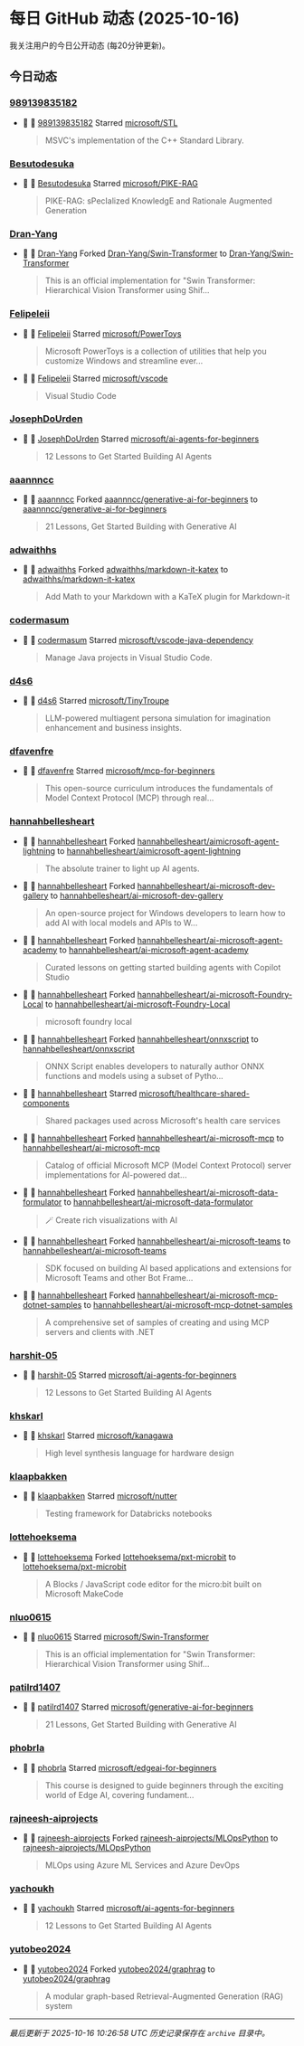 # 每日 GitHub 动态 (2025-10-16)

我关注用户的今日公开动态 (每20分钟更新)。

## 今日动态

### [989139835182](https://github.com/989139835182)
- 🌟 👤 [989139835182](https://github.com/989139835182) Starred [microsoft/STL](https://github.com/microsoft/STL)
  > MSVC's implementation of the C++ Standard Library.

### [Besutodesuka](https://github.com/Besutodesuka)
- 🌟 👤 [Besutodesuka](https://github.com/Besutodesuka) Starred [microsoft/PIKE-RAG](https://github.com/microsoft/PIKE-RAG)
  > PIKE-RAG: sPecIalized KnowledgE and Rationale Augmented Generation

### [Dran-Yang](https://github.com/Dran-Yang)
- 🍴 👤 [Dran-Yang](https://github.com/Dran-Yang) Forked [Dran-Yang/Swin-Transformer](https://github.com/Dran-Yang/Swin-Transformer) to [Dran-Yang/Swin-Transformer](https://github.com/Dran-Yang/Swin-Transformer)
  > This is an official implementation for "Swin Transformer: Hierarchical Vision Transformer using Shif...

### [Felipeleii](https://github.com/Felipeleii)
- 🌟 👤 [Felipeleii](https://github.com/Felipeleii) Starred [microsoft/PowerToys](https://github.com/microsoft/PowerToys)
  > Microsoft PowerToys is a collection of utilities that help you customize Windows and streamline ever...
- 🌟 👤 [Felipeleii](https://github.com/Felipeleii) Starred [microsoft/vscode](https://github.com/microsoft/vscode)
  > Visual Studio Code

### [JosephDoUrden](https://github.com/JosephDoUrden)
- 🌟 👤 [JosephDoUrden](https://github.com/JosephDoUrden) Starred [microsoft/ai-agents-for-beginners](https://github.com/microsoft/ai-agents-for-beginners)
  > 12 Lessons to Get Started Building AI Agents

### [aaannncc](https://github.com/aaannncc)
- 🍴 👤 [aaannncc](https://github.com/aaannncc) Forked [aaannncc/generative-ai-for-beginners](https://github.com/aaannncc/generative-ai-for-beginners) to [aaannncc/generative-ai-for-beginners](https://github.com/aaannncc/generative-ai-for-beginners)
  > 21 Lessons, Get Started Building with Generative AI 

### [adwaithhs](https://github.com/adwaithhs)
- 🍴 👤 [adwaithhs](https://github.com/adwaithhs) Forked [adwaithhs/markdown-it-katex](https://github.com/adwaithhs/markdown-it-katex) to [adwaithhs/markdown-it-katex](https://github.com/adwaithhs/markdown-it-katex)
  > Add Math to your Markdown with a KaTeX plugin for Markdown-it

### [codermasum](https://github.com/codermasum)
- 🌟 👤 [codermasum](https://github.com/codermasum) Starred [microsoft/vscode-java-dependency](https://github.com/microsoft/vscode-java-dependency)
  > Manage Java projects in Visual Studio Code.

### [d4s6](https://github.com/d4s6)
- 🌟 👤 [d4s6](https://github.com/d4s6) Starred [microsoft/TinyTroupe](https://github.com/microsoft/TinyTroupe)
  > LLM-powered multiagent persona simulation for imagination enhancement and business insights.

### [dfavenfre](https://github.com/dfavenfre)
- 🌟 👤 [dfavenfre](https://github.com/dfavenfre) Starred [microsoft/mcp-for-beginners](https://github.com/microsoft/mcp-for-beginners)
  > This open-source curriculum introduces the fundamentals of Model Context Protocol (MCP) through real...

### [hannahbellesheart](https://github.com/hannahbellesheart)
- 🍴 👤 [hannahbellesheart](https://github.com/hannahbellesheart) Forked [hannahbellesheart/aimicrosoft-agent-lightning](https://github.com/hannahbellesheart/aimicrosoft-agent-lightning) to [hannahbellesheart/aimicrosoft-agent-lightning](https://github.com/hannahbellesheart/aimicrosoft-agent-lightning)
  > The absolute trainer to light up AI agents.
- 🍴 👤 [hannahbellesheart](https://github.com/hannahbellesheart) Forked [hannahbellesheart/ai-microsoft-dev-gallery](https://github.com/hannahbellesheart/ai-microsoft-dev-gallery) to [hannahbellesheart/ai-microsoft-dev-gallery](https://github.com/hannahbellesheart/ai-microsoft-dev-gallery)
  > An open-source project for Windows developers to learn how to add AI with local models and APIs to W...
- 🍴 👤 [hannahbellesheart](https://github.com/hannahbellesheart) Forked [hannahbellesheart/ai-microsoft-agent-academy](https://github.com/hannahbellesheart/ai-microsoft-agent-academy) to [hannahbellesheart/ai-microsoft-agent-academy](https://github.com/hannahbellesheart/ai-microsoft-agent-academy)
  > Curated lessons on getting started building agents with Copilot Studio
- 🍴 👤 [hannahbellesheart](https://github.com/hannahbellesheart) Forked [hannahbellesheart/ai-microsoft-Foundry-Local](https://github.com/hannahbellesheart/ai-microsoft-Foundry-Local) to [hannahbellesheart/ai-microsoft-Foundry-Local](https://github.com/hannahbellesheart/ai-microsoft-Foundry-Local)
  > microsoft foundry local
- 🍴 👤 [hannahbellesheart](https://github.com/hannahbellesheart) Forked [hannahbellesheart/onnxscript](https://github.com/hannahbellesheart/onnxscript) to [hannahbellesheart/onnxscript](https://github.com/hannahbellesheart/onnxscript)
  > ONNX Script enables developers to naturally author ONNX functions and models using a subset of Pytho...
- 🌟 👤 [hannahbellesheart](https://github.com/hannahbellesheart) Starred [microsoft/healthcare-shared-components](https://github.com/microsoft/healthcare-shared-components)
  > Shared packages used across Microsoft's health care services
- 🍴 👤 [hannahbellesheart](https://github.com/hannahbellesheart) Forked [hannahbellesheart/ai-microsoft-mcp](https://github.com/hannahbellesheart/ai-microsoft-mcp) to [hannahbellesheart/ai-microsoft-mcp](https://github.com/hannahbellesheart/ai-microsoft-mcp)
  > Catalog of official Microsoft MCP (Model Context Protocol) server implementations for AI-powered dat...
- 🍴 👤 [hannahbellesheart](https://github.com/hannahbellesheart) Forked [hannahbellesheart/ai-microsoft-data-formulator](https://github.com/hannahbellesheart/ai-microsoft-data-formulator) to [hannahbellesheart/ai-microsoft-data-formulator](https://github.com/hannahbellesheart/ai-microsoft-data-formulator)
  > 🪄 Create rich visualizations with AI 
- 🍴 👤 [hannahbellesheart](https://github.com/hannahbellesheart) Forked [hannahbellesheart/ai-microsoft-teams](https://github.com/hannahbellesheart/ai-microsoft-teams) to [hannahbellesheart/ai-microsoft-teams](https://github.com/hannahbellesheart/ai-microsoft-teams)
  > SDK focused on building AI based applications and extensions for Microsoft Teams and other Bot Frame...
- 🍴 👤 [hannahbellesheart](https://github.com/hannahbellesheart) Forked [hannahbellesheart/ai-microsoft-mcp-dotnet-samples](https://github.com/hannahbellesheart/ai-microsoft-mcp-dotnet-samples) to [hannahbellesheart/ai-microsoft-mcp-dotnet-samples](https://github.com/hannahbellesheart/ai-microsoft-mcp-dotnet-samples)
  > A comprehensive set of samples of creating and using MCP servers and clients with .NET

### [harshit-05](https://github.com/harshit-05)
- 🌟 👤 [harshit-05](https://github.com/harshit-05) Starred [microsoft/ai-agents-for-beginners](https://github.com/microsoft/ai-agents-for-beginners)
  > 12 Lessons to Get Started Building AI Agents

### [khskarl](https://github.com/khskarl)
- 🌟 👤 [khskarl](https://github.com/khskarl) Starred [microsoft/kanagawa](https://github.com/microsoft/kanagawa)
  > High level synthesis language for hardware design

### [klaapbakken](https://github.com/klaapbakken)
- 🌟 👤 [klaapbakken](https://github.com/klaapbakken) Starred [microsoft/nutter](https://github.com/microsoft/nutter)
  > Testing framework for Databricks notebooks

### [lottehoeksema](https://github.com/lottehoeksema)
- 🍴 👤 [lottehoeksema](https://github.com/lottehoeksema) Forked [lottehoeksema/pxt-microbit](https://github.com/lottehoeksema/pxt-microbit) to [lottehoeksema/pxt-microbit](https://github.com/lottehoeksema/pxt-microbit)
  > A Blocks / JavaScript code editor for the micro:bit built on Microsoft MakeCode

### [nluo0615](https://github.com/nluo0615)
- 🌟 👤 [nluo0615](https://github.com/nluo0615) Starred [microsoft/Swin-Transformer](https://github.com/microsoft/Swin-Transformer)
  > This is an official implementation for "Swin Transformer: Hierarchical Vision Transformer using Shif...

### [patilrd1407](https://github.com/patilrd1407)
- 🌟 👤 [patilrd1407](https://github.com/patilrd1407) Starred [microsoft/generative-ai-for-beginners](https://github.com/microsoft/generative-ai-for-beginners)
  > 21 Lessons, Get Started Building with Generative AI 

### [phobrla](https://github.com/phobrla)
- 🌟 👤 [phobrla](https://github.com/phobrla) Starred [microsoft/edgeai-for-beginners](https://github.com/microsoft/edgeai-for-beginners)
  > This course is designed to guide beginners through the exciting world of Edge AI, covering fundament...

### [rajneesh-aiprojects](https://github.com/rajneesh-aiprojects)
- 🍴 👤 [rajneesh-aiprojects](https://github.com/rajneesh-aiprojects) Forked [rajneesh-aiprojects/MLOpsPython](https://github.com/rajneesh-aiprojects/MLOpsPython) to [rajneesh-aiprojects/MLOpsPython](https://github.com/rajneesh-aiprojects/MLOpsPython)
  > MLOps using Azure ML Services and Azure DevOps

### [yachoukh](https://github.com/yachoukh)
- 🌟 👤 [yachoukh](https://github.com/yachoukh) Starred [microsoft/ai-agents-for-beginners](https://github.com/microsoft/ai-agents-for-beginners)
  > 12 Lessons to Get Started Building AI Agents

### [yutobeo2024](https://github.com/yutobeo2024)
- 🍴 👤 [yutobeo2024](https://github.com/yutobeo2024) Forked [yutobeo2024/graphrag](https://github.com/yutobeo2024/graphrag) to [yutobeo2024/graphrag](https://github.com/yutobeo2024/graphrag)
  > A modular graph-based Retrieval-Augmented Generation (RAG) system


---
*最后更新于 2025-10-16 10:26:58 UTC*
*历史记录保存在 `archive` 目录中。*
